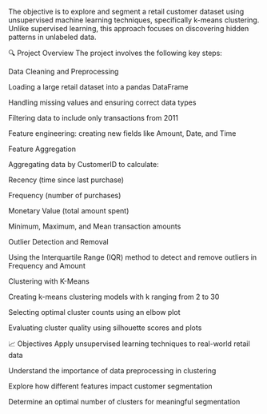 The objective is to explore and segment a retail customer dataset using unsupervised machine learning techniques, specifically k-means clustering. Unlike supervised learning, this approach focuses on discovering hidden patterns in unlabeled data.

🔍 Project Overview
The project involves the following key steps:

Data Cleaning and Preprocessing

Loading a large retail dataset into a pandas DataFrame

Handling missing values and ensuring correct data types

Filtering data to include only transactions from 2011

Feature engineering: creating new fields like Amount, Date, and Time

Feature Aggregation

Aggregating data by CustomerID to calculate:

Recency (time since last purchase)

Frequency (number of purchases)

Monetary Value (total amount spent)

Minimum, Maximum, and Mean transaction amounts

Outlier Detection and Removal

Using the Interquartile Range (IQR) method to detect and remove outliers in Frequency and Amount

Clustering with K-Means

Creating k-means clustering models with k ranging from 2 to 30

Selecting optimal cluster counts using an elbow plot

Evaluating cluster quality using silhouette scores and plots

📈 Objectives
Apply unsupervised learning techniques to real-world retail data

Understand the importance of data preprocessing in clustering

Explore how different features impact customer segmentation

Determine an optimal number of clusters for meaningful segmentation

